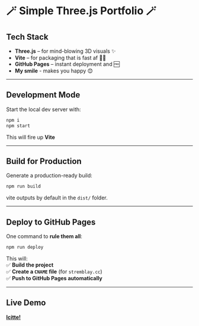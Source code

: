 # 🪄 Simple Three.js Portfolio 🪄
## Tech Stack  

- **Three.js** – for mind-blowing 3D visuals ✨  
- **Vite** – for packaging that is fast af 🏃💨  
- **GitHub Pages** – instant deployment and 🆓
- **My smile** - makes you happy 😊

---

## Development Mode  

Start the local dev server with:  

```sh
npm i
npm start  
```

This will fire up **Vite** 

---

## Build for Production  

Generate a production-ready build:  

```sh
npm run build  
```

vite outputs by default in the `dist/` folder.  

---

## Deploy to GitHub Pages  

One command to **rule them all**:  

```sh
npm run deploy  
```

This will:  
✅ **Build the project**  
✅ **Create a `CNAME` file** (for `stremblay.cc`)  
✅ **Push to GitHub Pages automatically**  

---

## Live Demo  

**[Icitte!](stremblay.cc)**  


